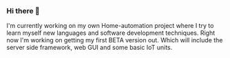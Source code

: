 ### Hi there 👋

I'm currently working on my own Home-automation project where I try to learn myself new languages and software development techniques. 
Right now I'm working on getting my first BETA version out. Which will include the server side framework, web GUI and some basic IoT units.
